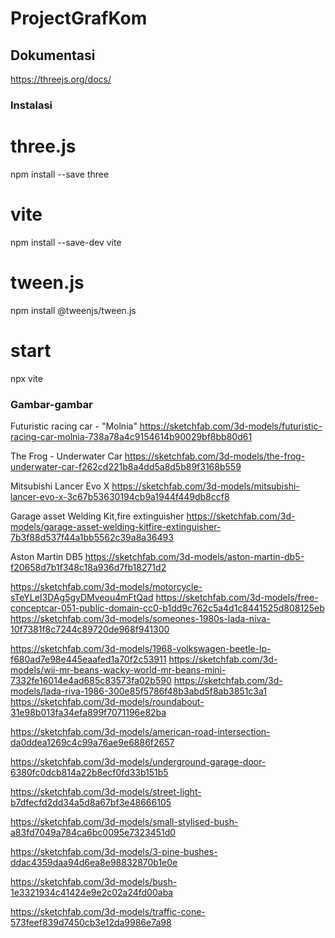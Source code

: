 # ProjectGrafKom

## Dokumentasi

https://threejs.org/docs/

### Instalasi
# three.js
npm install --save three

# vite
npm install --save-dev vite

# tween.js
npm install @tweenjs/tween.js

# start
npx vite

### Gambar-gambar


Futuristic racing car - "Molnia"
https://sketchfab.com/3d-models/futuristic-racing-car-molnia-738a78a4c9154614b90029bf8bb80d61

The Frog - Underwater Car
https://sketchfab.com/3d-models/the-frog-underwater-car-f262cd221b8a4dd5a8d5b89f3168b559

Mitsubishi Lancer Evo X
https://sketchfab.com/3d-models/mitsubishi-lancer-evo-x-3c67b53630194cb9a1944f449db8ccf8

Garage asset Welding Kit,fire extinguisher
https://sketchfab.com/3d-models/garage-asset-welding-kitfire-extinguisher-7b3f88d537f44a1bb5562c39a8a36493

Aston Martin DB5
https://sketchfab.com/3d-models/aston-martin-db5-f20658d7b1f348c18a936d7fb18271d2


https://sketchfab.com/3d-models/motorcycle-sTeYLeI3DAg5gyDMveou4mFtQad
https://sketchfab.com/3d-models/free-conceptcar-051-public-domain-cc0-b1dd9c762c5a4d1c8441525d808125eb
https://sketchfab.com/3d-models/someones-1980s-lada-niva-10f7381f8c7244c89720de968f941300



https://sketchfab.com/3d-models/1968-volkswagen-beetle-lp-f680ad7e98e445eaafed1a70f2c53911
https://sketchfab.com/3d-models/wii-mr-beans-wacky-world-mr-beans-mini-7332fe16014e4ad685c83573fa02b590
https://sketchfab.com/3d-models/lada-riva-1986-300e85f5786f48b3abd5f8ab3851c3a1
https://sketchfab.com/3d-models/roundabout-31e98b013fa34efa899f7071196e82ba

https://sketchfab.com/3d-models/american-road-intersection-da0ddea1269c4c99a76ae9e6886f2657

https://sketchfab.com/3d-models/underground-garage-door-6380fc0dcb814a22b8ecf0fd33b151b5

https://sketchfab.com/3d-models/street-light-b7dfecfd2dd34a5d8a67bf3e48666105

https://sketchfab.com/3d-models/small-stylised-bush-a83fd7049a784ca6bc0095e7323451d0

https://sketchfab.com/3d-models/3-pine-bushes-ddac4359daa94d6ea8e98832870b1e0e

https://sketchfab.com/3d-models/bush-1e3321934c41424e9e2c02a24fd00aba

https://sketchfab.com/3d-models/traffic-cone-573feef839d7450cb3e12da9986e7a98